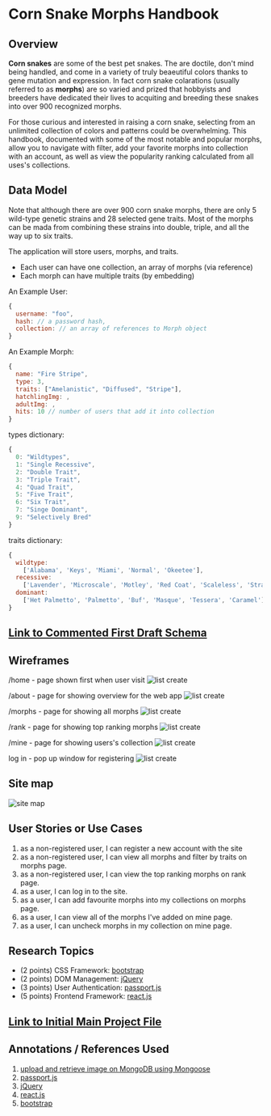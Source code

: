 # Corn Snake Morphs Handbook

## Overview

__Corn snakes__ are some of the best pet snakes. The are doctile, don't mind being handled, and come in a variety of truly beaeutiful colors thanks to gene mutation and expression. In fact corn snake colarations (usually referred to as __morphs__) are so varied and prized that hobbyists and breeders have dedicated their lives to acquiting and breeding these snakes into over 900 recognized morphs. 

For those curious and interested in raising a corn snake, selecting from an unlimited collection of colors and patterns could be overwhelming. This handbook, documented with some of the most notable and popular morphs, allow you to navigate with filter, add your favorite morphs into collection with an account, as well as view the popularity ranking calculated from all uses's collections.

## Data Model

Note that although there are over 900 corn snake morphs, there are only 5 wild-type genetic strains and 28 selected gene traits. Most of the morphs can be mada from combining these strains into double, triple, and all the way up to six traits. 

The application will store users, morphs, and traits.

* Each user can have one collection, an array of morphs (via reference)
* Each morph can have multiple traits (by embedding)

An Example User:
```javascript
{
  username: "foo",
  hash: // a password hash,
  collection: // an array of references to Morph object
}
```

An Example Morph:
```javascript
{
  name: "Fire Stripe",
  type: 3,
  traits: ["Amelanistic", "Diffused", "Stripe"],
  hatchlingImg: ,
  adultImg: ,
  hits: 10 // number of users that add it into collection
}
```

types dictionary:
```javascript
{
  0: "Wildtypes",
  1: "Single Recessive",
  2: "Double Trait",
  3: "Triple Trait",
  4: "Quad Trait",
  5: "Five Trait",
  6: "Six Trait",
  7: "Singe Dominant",
  9: "Selectively Bred"
}
```

traits dictionary:
```javascript
{
  wildtype: 
    ['Alabama', 'Keys', 'Miami', 'Normal', 'Okeetee'], 
  recessive: 
    ['Lavender', 'Microscale', 'Motley', 'Red Coat', 'Scaleless', 'Strawberry', 'Stripe', 'Sunkissed', 'Sunrise', 'Terrazzo', 'Ultra', 'Amelanistic', 'Anerythristic', 'Caramel', 'Charcoal', 'Christmas', 'Cinder', 'Diffused', 'Dilute', 'Hypomelanistic', 'Kastanie', 'Lava'], 
  dominant: 
    ['Het Palmetto', 'Palmetto', 'Buf', 'Masque', 'Tessera', 'Caramel']
}
```

## [Link to Commented First Draft Schema](db.mjs) 

## Wireframes

/home - page shown first when user visit
![list create](documentation/home.jpg)

/about - page for showing overview for the web app
![list create](documentation/about.jpg)

/morphs - page for showing all morphs
![list create](documentation/morphs.jpg)

/rank - page for showing top ranking morphs
![list create](documentation/rank.jpg)

/mine - page for showing users's collection 
![list create](documentation/mine.jpg)

log in - pop up window for registering
![list create](documentation/login.jpg)

## Site map

![site map](documentation/sitemap.jpg)

## User Stories or Use Cases

1. as a non-registered user, I can register a new account with the site
2. as a non-registered user, I can view all morphs and filter by traits on morphs page.
3. as a non-registered user, I can view the top ranking morphs on rank page. 
4. as a user, I can log in to the site.
5. as a user, I can add favourite morphs into my collections on morphs page.
6. as a user, I can view all of the morphs I've added on mine page.
7. as a user, I can uncheck morphs in my collection on mine page.
 
## Research Topics

* (2 points) CSS Framework: [bootstrap](https://getbootstrap.com/)
* (2 points) DOM Management: [jQuery](https://jquery.com/)
* (3 points) User Authentication: [passport.js](https://www.passportjs.org/)
* (5 points) Frontend Framework: [react.js](https://react.dev/)

## [Link to Initial Main Project File](app.mjs) 

## Annotations / References Used
1. [upload and retrieve image on MongoDB using Mongoose](https://www.geeksforgeeks.org/upload-and-retrieve-image-on-mongodb-using-mongoose/)
2. [passport.js](https://www.passportjs.org/)
3. [jQuery](https://jquery.com/)
4. [react.js](https://react.dev/)
5. [bootstrap](https://getbootstrap.com/)
